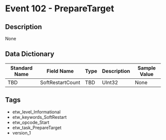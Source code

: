 # Event 102 - PrepareTarget

## Description
None

## Data Dictionary
|Standard Name|Field Name|Type|Description|Sample Value|
|---|---|---|---|---|
|TBD|SoftRestartCount|TBD|UInt32|None|None|

## Tags
* etw_level_Informational
* etw_keywords_SoftRestart
* etw_opcode_Start
* etw_task_PrepareTarget
* version_1